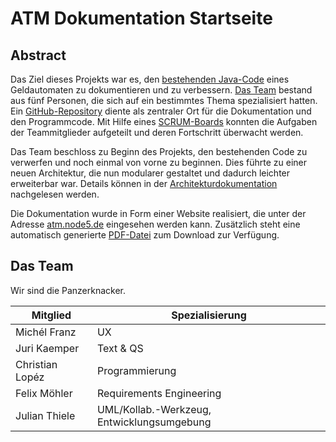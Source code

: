 # ATM Dokumentation Startseite

## Abstract

Das Ziel dieses Projekts war es, den [bestehenden Java-Code](https://github.com/DanH957/ATM-Machine) eines Geldautomaten zu dokumentieren und zu verbessern. [Das Team](index.md#das-team) bestand aus fünf Personen, die sich auf ein bestimmtes Thema spezialisiert hatten. 
Ein [GitHub-Repository](https://github.com/thieleju/ATM) diente als zentraler Ort für die Dokumentation und den Programmcode. Mit Hilfe eines [SCRUM-Boards](https://github.com/users/thieleju/projects/4/views/2?visibleFields=%5B%22Title%22%2C%22Assignees%22%2C%22Status%22%2C%22Milestone%22%2C%22Labels%22%2C3859316%5D) konnten die Aufgaben der Teammitglieder aufgeteilt und deren Fortschritt überwacht werden.

Das Team beschloss zu Beginn des Projekts, den bestehenden Code zu verwerfen und noch einmal von vorne zu beginnen. Dies führte zu einer neuen Architektur, die nun modularer gestaltet und dadurch leichter erweiterbar war. Details können in der [Architekturdokumentation](architecture-docs.md) nachgelesen werden.

Die Dokumentation wurde in Form einer Website realisiert, die unter der Adresse [atm.node5.de](https://atm.node5.de) eingesehen werden kann. Zusätzlich steht eine automatisch generierte [PDF-Datei](https://github.com/thieleju/ATM/raw/gh-pages/docs.pdf) zum Download zur Verfügung.


## Das Team

Wir sind die Panzerknacker.

| Mitglied        | Spezialisierung                            |
| --------------- | ------------------------------------------ |
| Michél Franz    | UX                                         |
| Juri Kaemper    | Text & QS                                  |
| Christian Lopéz | Programmierung                             |
| Felix Möhler    | Requirements Engineering                   |
| Julian Thiele   | UML/Kollab.-Werkzeug, Entwicklungsumgebung |
